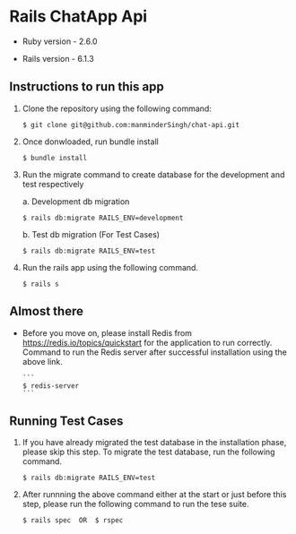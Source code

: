 
# Rails ChatApp Api

* Ruby version - 2.6.0

* Rails version - 6.1.3

## Instructions to run this app



  1. Clone the repository using the following command:

      ```
      $ git clone git@github.com:manminderSingh/chat-api.git
      ```

2. Once donwloaded, run bundle install

      ```
      $ bundle install
      ```

  3. Run the migrate command to create database for the development and test respectively
  
      a. Development db migration

      ```
      $ rails db:migrate RAILS_ENV=development
      ```

      b. Test db migration (For Test Cases)

      ```
      $ rails db:migrate RAILS_ENV=test
      ```

4. Run the rails app using the following command.

      ```
      $ rails s
      ```

## Almost there

* Before you move on, please install Redis from https://redis.io/topics/quickstart for the application to run correctly. Command to run the Redis server after successful installation using the above link.

      ```
      $ redis-server
      ```

## Running Test Cases

1. If you have already migrated the test database in the installation phase, please skip this step. To migrate the test database, run the following command.

      ```
      $ rails db:migrate RAILS_ENV=test
      ```

2. After runnning the above command either at the start or just before this step, please run the following command to run the tese suite.

      ```
      $ rails spec  OR  $ rspec
      ```
